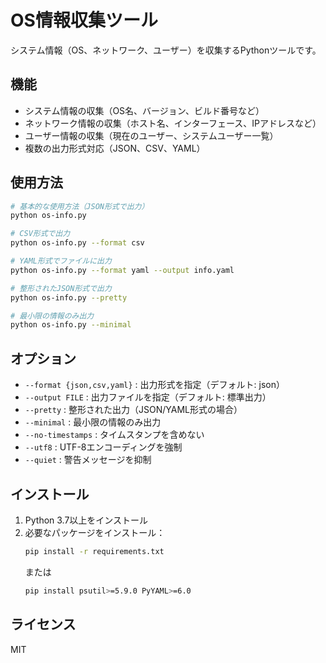 # OS情報収集ツール

システム情報（OS、ネットワーク、ユーザー）を収集するPythonツールです。

## 機能

- システム情報の収集（OS名、バージョン、ビルド番号など）
- ネットワーク情報の収集（ホスト名、インターフェース、IPアドレスなど）
- ユーザー情報の収集（現在のユーザー、システムユーザー一覧）
- 複数の出力形式対応（JSON、CSV、YAML）

## 使用方法

```bash
# 基本的な使用方法（JSON形式で出力）
python os-info.py

# CSV形式で出力
python os-info.py --format csv

# YAML形式でファイルに出力
python os-info.py --format yaml --output info.yaml

# 整形されたJSON形式で出力
python os-info.py --pretty

# 最小限の情報のみ出力
python os-info.py --minimal
```

## オプション

- `--format {json,csv,yaml}` : 出力形式を指定（デフォルト: json）
- `--output FILE` : 出力ファイルを指定（デフォルト: 標準出力）
- `--pretty` : 整形された出力（JSON/YAML形式の場合）
- `--minimal` : 最小限の情報のみ出力
- `--no-timestamps` : タイムスタンプを含めない
- `--utf8` : UTF-8エンコーディングを強制
- `--quiet` : 警告メッセージを抑制

## インストール

1. Python 3.7以上をインストール
2. 必要なパッケージをインストール：
   ```bash
   pip install -r requirements.txt
   ```
   または
   ```bash
   pip install psutil>=5.9.0 PyYAML>=6.0
   ```

## ライセンス

MIT